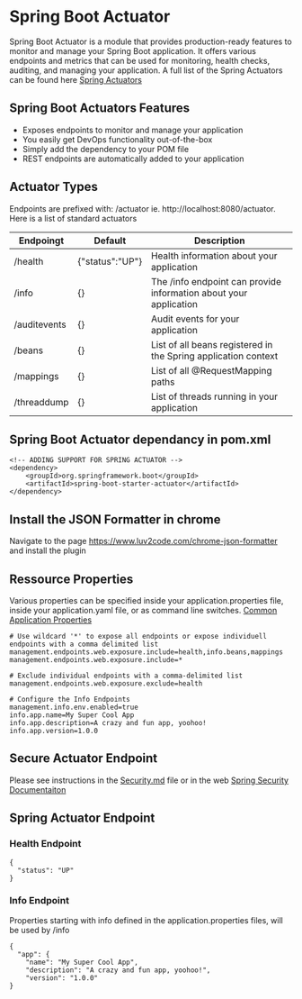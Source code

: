 # Spring Boot Actuator
Spring Boot Actuator is a module that provides production-ready features to monitor and manage your Spring Boot application. It offers various endpoints and metrics that can be used for monitoring, health checks, auditing, and managing your application. A full list of the Spring Actuators can be found here [Spring Actuators](https://docs.spring.io/spring-boot/docs/current/reference/htmlsingle/#actuator.endpoints)

## Spring Boot Actuators Features
- Exposes endpoints to monitor and manage your application
- You easily get DevOps functionality out-of-the-box
- Simply add the dependency to your POM file
- REST endpoints are automatically added to your application

## Actuator Types
Endpoints are prefixed with: /actuator ie. http://localhost:8080/actuator. Here is a list of standard actuators

| Endpoingt | Default | Description |
| --- | --- | --- |
| /health | {"status":"UP"} | Health information about your application |
| /info | {} | The /info endpoint can provide information about your application |
| /auditevents | {} | Audit events for your application |
| /beans | {} | List of all beans registered in the Spring application context |
| /mappings | {} | List of all @RequestMapping paths |
| /threaddump | {} | List of threads running in your application |

## Spring Boot Actuator dependancy in pom.xml
```
<!-- ADDING SUPPORT FOR SPRING ACTUATOR -->
<dependency>
    <groupId>org.springframework.boot</groupId>
    <artifactId>spring-boot-starter-actuator</artifactId>
</dependency>
```

## Install the JSON Formatter in chrome
Navigate to the page https://www.luv2code.com/chrome-json-formatter and install the plugin

## Ressource Properties
Various properties can be specified inside your application.properties file, inside your application.yaml file, or as command line switches.
[Common Application Properties](https://docs.spring.io/spring-boot/docs/current/reference/html/application-properties.html)
```
# Use wildcard '*' to expose all endpoints or expose individuell endpoints with a comma delimited list
management.endpoints.web.exposure.include=health,info.beans,mappings
management.endpoints.web.exposure.include=*

# Exclude individual endpoints with a comma-delimited list
management.endpoints.web.exposure.exclude=health

# Configure the Info Endpoints
management.info.env.enabled=true
info.app.name=My Super Cool App
info.app.description=A crazy and fun app, yoohoo!
info.app.version=1.0.0
```

## Secure Actuator Endpoint
Please see instructions in the [Security.md](Security.md)  file or in the web [Spring Security Documentaiton](https://spring.io/projects/spring-security)

## Spring Actuator Endpoint
### Health Endpoint
```
{
  "status": "UP"
}
```

### Info Endpoint
Properties starting with info defined in the application.properties files, will be used by /info
```
{
  "app": {
    "name": "My Super Cool App",
    "description": "A crazy and fun app, yoohoo!",
    "version": "1.0.0"
}
```


